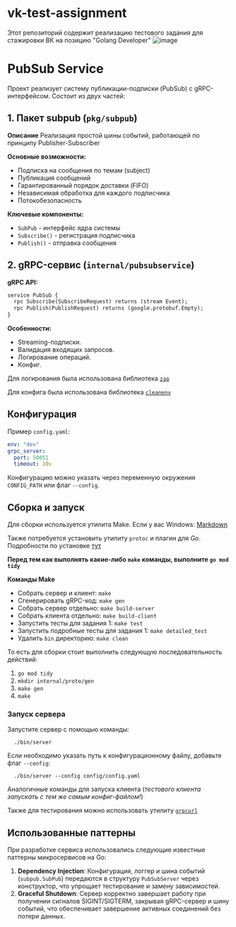 # vk-test-assignment

Этот репозиторий содержит реализацию тестового задания для стажировки ВК на позицию "Golang Developer"
![image](https://github.com/user-attachments/assets/c9e14430-173b-470d-bb24-61cb209f7c85)

# PubSub Service

Проект реализует систему публикации-подписки (PubSub) с gRPC-интерфейсом. Состоит из двух частей:

## 1. Пакет subpub (`pkg/subpub`)

**Описание**
Реализация простой шины событий, работающей по принципу Publisher-Subscriber

**Основные возможности:**

- Подписка на сообщения по темам (subject)
- Публикация сообщений
- Гарантированный порядок доставки (FIFO)
- Независимая обработка для каждого подписчика
- Потокобезопасность

**Ключевые компоненты:**

- `SubPub` - интерфейс ядра системы
- `Subscribe()` - регистрация подписчика
- `Publish()` - отправка сообщения

## 2. gRPC-сервис (`internal/pubsubservice`)

**gRPC API:**

```protobuf
service PubSub {
  rpc Subscribe(SubscribeRequest) returns (stream Event);
  rpc Publish(PublishRequest) returns (google.protobuf.Empty);
}
```

**Особенности:**

- Streaming-подписки.
- Валидация входящих запросов.
- Логирование операций.
- Конфиг.

Для логирования была использована библиотека [`zap`](https://pkg.go.dev/go.uber.org/zap)

Для конфига была использована библиотека [`cleanenv`](https://github.com/ilyakaznacheev/cleanenv)

## Конфигурация

Пример `config.yaml`:

```yaml
env: "dev"
grpc_server:
  port: 50051
  timeout: 10s

```

Конфигурацию можно указать через переменную окружения `CONFIG_PATH` или флаг `--config`.

## Сборка и запуск

Для сборки используется утилита Make. Если у вас Windows: [Markdown](https://gnuwin32.sourceforge.net/packages/make.htm)

Также потребуется установить утилиту `protoc` и плагин для *Go*. Подробности по
установке [тут](https://grpc.io/docs/languages/go/quickstart/)

**Перед тем как выполнять какие-либо `make` команды, выполните `go mod tidy`**

**Команды Make**

- Собрать сервер и клиент: `make`
- Сгенерировать gRPC-код: `make gen`
- Собрать сервер отдельно: `make build-server`
- Собрать клиента отдельно: `make build-client`
- Запустить тесты для задания 1: `make test`
- Запустить подробные тесты для задания 1: `make detailed_test`
- Удалить `bin` директорию: `make clean`

То есть для сборки стоит выполнить следующую последовательность действий:

1. `go mod tidy`
2. `mkdir internal/proto/gen`
3. `make gen`
4. `make`

### Запуск сервера

Запустите сервер с помощью команды:

```
  ./bin/server
```

Если необходимо указать путь к конфигурационному файлу, добавьте флаг `--config`:

```
  ./bin/server --config config/config.yaml
```

Аналогичные команды для запуска клиента (*тестового клиента запускать с тем же самым конфиг-файлом!*)

Также для тестирования можно использовать утилиту [`grpcurl`](https://github.com/fullstorydev/grpcurl)

## Использованные паттерны

При разработке сервиса использовались следующие известные паттерны микросервисов на Go:

1. **Dependency Injection**: Конфигурация, логгер и шина событий (`subpub.SubPub`) передаются в структуру `PubSubServer`
   через конструктор, что упрощает тестирование и замену зависимостей.
2. **Graceful Shutdown**: Сервер корректно завершает работу при получении сигналов SIGINT/SIGTERM, закрывая gRPC-сервер
   и шину событий, что обеспечивает завершение активных соединений без потери данных.
